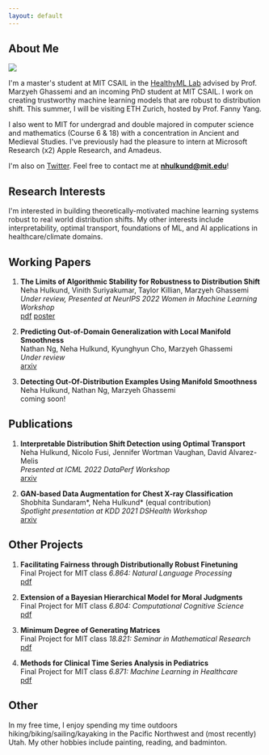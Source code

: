 ```yaml
---
layout: default
---
```


## About Me

<img class="profile-picture" src="prof_2.png">

I'm a master's student at MIT CSAIL in the [HealthyML Lab](https://healthyml.org) advised by Prof. Marzyeh Ghassemi and an incoming PhD student at MIT CSAIL. I work on creating trustworthy machine learning models that are robust to distribution shift. This summer, I will be visiting ETH Zurich, hosted by Prof. Fanny Yang. 

I also went to MIT for undergrad and double majored in computer science and mathematics (Course 6 & 18) with a concentration in Ancient and Medieval Studies. I've previously had the pleasure to intern at Microsoft Research (x2) Apple Research, and Amadeus.

I'm also on [Twitter](https://twitter.com/NHulkund). Feel free to contact me at **nhulkund@mit.edu**! 

## Research Interests

I'm interested in building theoretically-motivated machine learning systems robust to real world distribution shifts. My other interests include interpretability, optimal transport, foundations of ML, and AI applications in healthcare/climate domains.

## Working Papers
1. **The Limits of Algorithmic Stability for Robustness to Distribution Shift** \
Neha Hulkund, Vinith Suriyakumar, Taylor Killian, Marzyeh Ghassemi\
*Under review, Presented at NeurIPS 2022 Women in Machine Learning Workshop* \
[pdf](https://drive.google.com/file/d/1J8NJZJJv_lEI-bS6WqQHMNPTjwODvbBY/view?usp=sharing)
[poster](https://drive.google.com/file/d/1S1W2BL_NpgCNgbSkugarDmj5iFMF7EhD/view?usp=share_link)

2. **Predicting Out-of-Domain Generalization with Local Manifold Smoothness**\
Nathan Ng, Neha Hulkund, Kyunghyun Cho, Marzyeh Ghassemi \
*Under review*\
[arxiv](https://arxiv.org/pdf/2207.02093.pdf)

3. **Detecting Out-Of-Distribution Examples Using Manifold Smoothness**\
Neha Hulkund, Nathan Ng, Marzyeh Ghassemi\
coming soon!

## Publications

1. **Interpretable Distribution Shift Detection using Optimal Transport**\
Neha Hulkund, Nicolo Fusi, Jennifer Wortman Vaughan, David Alvarez-Melis \
*Presented at ICML 2022 DataPerf Workshop*\
[arxiv](https://arxiv.org/pdf/2208.02896.pdf)

2. **GAN-based Data Augmentation for Chest X-ray Classification**\
Shobhita Sundaram\*, Neha Hulkund\* (equal contribution)\
*Spotlight presentation at KDD 2021 DSHealth Workshop*\
[arxiv](https://arxiv.org/pdf/2107.02970.pdf)

## Other Projects
1. **Facilitating Fairness through Distributionally Robust Finetuning**\
Final Project for MIT class *6.864: Natural Language Processing*\
[pdf](https://drive.google.com/file/d/14T0o401LiZr772WwZkGg2Mf-Mt7m8Vjx/view?usp=share_link)

2. **Extension of a Bayesian Hierarchical Model for Moral Judgments**\
Final Project for MIT class *6.804: Computational Cognitive Science*\
[pdf](https://drive.google.com/file/d/1f0UMBvd9_rlW5LJxU9tn2UXnBRywyOKH/view?usp=sharing)

3. **Minimum Degree of Generating Matrices**\
Final Project for MIT class *18.821: Seminar in Mathematical Research*\
[pdf](https://drive.google.com/file/d/12xdOv5r0wrc9y5k3k1_rHAKYShrORQ4j/view?usp=sharing)

4. **Methods for Clinical Time Series Analysis in Pediatrics**\
Final Project for MIT class *6.871: Machine Learning in Healthcare*\
[pdf](https://drive.google.com/file/d/1OwCuu6WlETLEwfqDormRkT87XkeiYt6k/view?usp=sharing)

## Other
In my free time, I enjoy spending my time outdoors 
hiking/biking/sailing/kayaking in the Pacific Northwest and (most 
recently) Utah. My other hobbies include painting, reading, and 
badminton. 

<!-- This is a [link](http://google.com). Something *italics* and something **bold**.

Here is a table

Year | Award | Category
-----|-------|--------
2014 | Emmy  | Won Outstanding Lead Actor in a miniseries or a movie
2015 | BAFTA | Nominated for Best Leading Actor for Sherlock
2014 | Satellite | Won Best Actor miniseries or television film

Here is a horizontal rule

---

Here is a blockquote

> To a great mind, nothing is little -->

